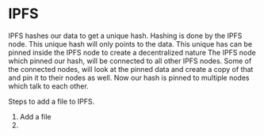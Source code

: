 # IPFS

IPFS hashes our data to get a unique hash.
Hashing is done by the IPFS node.
This unique hash will only points to the data.
This unique has can be pinned inside the IPFS node to create a decentralized nature
The IPFS node which pinned our hash, will be connected to all other IPFS nodes.
Some of the connected nodes, will look at the pinned data and create a copy of that and pin it to their nodes as well.
Now our hash is pinned to multiple nodes which talk to each other.

Steps to add a file to IPFS.

1. Add a file
2.
